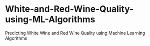 # White-and-Red-Wine-Quality-using-ML-Algorithms
Predicting White Wine and Red Wine Quality using Machine Learning Algorithms
